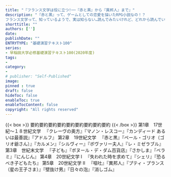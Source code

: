 ```yaml
---
title: "『フランス文学は役に立つ!──『赤と黒』から『異邦人』まで』"
description: "『赤と黒』って、ゲームとしての恋愛を描いたRPG小説なの！？
フランス文学って、知っているようで、実は知らない…読んでみたいけれど、どれから読んでいいかわからない…そんな方のための「フランス文学講座」。アラ・フィフ女性がいかに年下男と付き合うべきかを知りたいあなた。恋愛にとって「やってはいめないこと６か条」を学びたいあなた。だめんずに惹かれてしまうあなた。あなたも今日から文学の朋です。鹿島先生の講座へ、ようこそ！"
shorttitle: ""
authors: ['']
date: 
publishDate: ""
ENTRYTYPE: "基礎演習テキスト100"
series:
- 早稲田大学必修基礎演習テキスト100(2020年度)
tags: 
- 
category: 
- 
# publisher: "Self-Published"
image: 
pinned : true
draft: false
hideToc: false
enableToc: true
enableTocContent: false
copyright: "All rights reserved"
---
```


{{< box >}}
要約要約要約要約要約要約要約要約要約
{{< /box >}}
第1章　17世紀～１８世紀文学
　『クレーヴの奥方』『マノン・レスコー』『カンディード あるいは最善説』『アドルフ』
第2章　19世紀文学
　『赤と黒』『ペール・ゴリオ（ゴリオ爺さん）』『カルメン』『シルヴィー』『ボヴァリー夫人』『レ・ミゼラブル』
第3章　世紀末文学
　『子ども』『ボヌール・デ・ダム百貨店』『さかしま』『ベラミ』『にんじん』
第4章　20世紀文学 Ⅰ
　『失われた時を求めて』『シェリ』『恐るべき子どもたち』
第5章　20世紀文学 Ⅱ
　『嘔吐』『異邦人』『プティ・プランス（星の王子さま）』『壁抜け男』『日々の泡』『消しゴム』